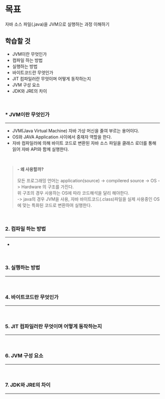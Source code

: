 # 목표
자바 소스 파일(.java)을 JVM으로 실행하는 과정 이해하기

## 학습할 것
* JVM이란 무엇인가
* 컴파일 하는 방법
* 실행하는 방법
* 바이트코드란 무엇인가
* JIT 컴파일러란 무엇이며 어떻게 동작하는지
* JVM 구성 요소
* JDK와 JRE의 차이
<br>


### * JVM이란 무엇인가
---
  - JVM(Java Virtual Machine) 자바 가상 머신을 줄여 부르는 용어이다.
  - OS와 JAVA Application 사이에서 중재자 역할을 한다.
  - 자바 컴파일러에 의해 바이트 코드로 변환된 자바 소스 파일을 클래스 로더를 통해 읽어 자바 API와 함께 실행한다.
<br>

> **- 왜 사용할까?** <br><br>
>   모든 프로그래밍 언어는 application(source) -> compilered source -> OS -> Hardware 의 구조를 가진다.<br>
>   위 구조의 경우 사용하는 OS에 따라 코드해석을 달리 해야한다.<br>
>    -> java의 경우 JVM을 사용, 자바 바이트코드(.class)파일을 실제 사용중인 OS에 맞는 특화된 코드로 변환하여 실행한다.
<br>

### 2. 컴파일 하는 방법
---
  - 
<br>

### 3. 실행하는 방법
---
<br>

### 4. 바이트코드란 무엇인가
---
<br>

### 5. JIT 컴파일러란 무엇이며 어떻게 동작하는지
---
<br>

### 6. JVM 구성 요소
---
  
<br>

### 7. JDK와 JRE의 차이
---

